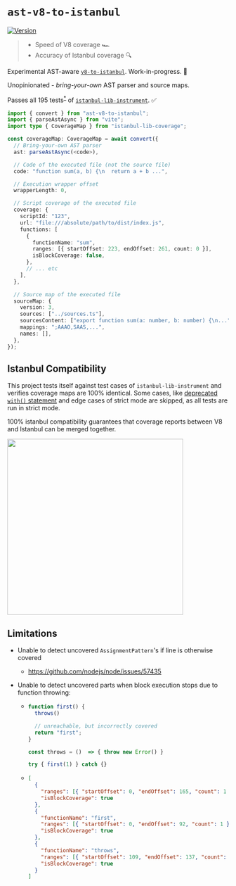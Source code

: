 # `ast-v8-to-istanbul`

[![Version][version-badge]][npm-url]

> - Speed of V8 coverage 🏎
> - Accuracy of Istanbul coverage 🔍

Experimental AST-aware [`v8-to-istanbul`](https://www.npmjs.com/package/v8-to-istanbul). Work-in-progress. 🚧

Unopinionated - _bring-your-own_ AST parser and source maps.

Passes all 195 tests<sup>[*](#istanbul-compatibility)</sup> of [`istanbul-lib-instrument`](https://github.com/istanbuljs/istanbuljs/tree/main/packages/istanbul-lib-instrument/test/specs). ✅

```ts
import { convert } from "ast-v8-to-istanbul";
import { parseAstAsync } from "vite";
import type { CoverageMap } from "istanbul-lib-coverage";

const coverageMap: CoverageMap = await convert({
  // Bring-your-own AST parser
  ast: parseAstAsync(<code>),

  // Code of the executed file (not the source file)
  code: "function sum(a, b) {\n  return a + b ...",

  // Execution wrapper offset
  wrapperLength: 0,

  // Script coverage of the executed file
  coverage: {
    scriptId: "123",
    url: "file:///absolute/path/to/dist/index.js",
    functions: [
      {
        functionName: "sum",
        ranges: [{ startOffset: 223, endOffset: 261, count: 0 }],
        isBlockCoverage: false,
      },
      // ... etc
    ],
  },

  // Source map of the executed file
  sourceMap: {
    version: 3,
    sources: ["../sources.ts"],
    sourcesContent: ["export function sum(a: number, b: number) {\n..."],
    mappings: ";AAAO,SAAS,...",
    names: [],
  },
});
```

## Istanbul Compatibility

This project tests itself against test cases of `istanbul-lib-instrument` and verifies coverage maps are 100% identical. Some cases, like [deprecated `with()` statement](https://developer.mozilla.org/en-US/docs/Web/JavaScript/Reference/Statements/with) and edge cases of strict mode are skipped, as all tests are run in strict mode.

100% istanbul compatibility guarantees that coverage reports between V8 and Istanbul can be merged together.

<img src="https://github.com/user-attachments/assets/f74f129c-d63a-403e-8091-aefa53f6f97e" width="400" />

## Limitations

- Unable to detect uncovered `AssignmentPattern`'s if line is otherwise covered
  - https://github.com/nodejs/node/issues/57435

- Unable to detect uncovered parts when block execution stops due to function throwing:
  - ```js
    function first() {
      throws()

      // unreachable, but incorrectly covered
      return "first";
    }

    const throws = ()  => { throw new Error() }

    try { first(1) } catch {}
    ```
  - ```json
    [
      {
        "ranges": [{ "startOffset": 0, "endOffset": 165, "count": 1 }],
        "isBlockCoverage": true
      },
      {
        "functionName": "first",
        "ranges": [{ "startOffset": 0, "endOffset": 92, "count": 1 }],
        "isBlockCoverage": true
      },
      {
        "functionName": "throws",
        "ranges": [{ "startOffset": 109, "endOffset": 137, "count": 1 }],
        "isBlockCoverage": true
      }
    ]
    ```

[version-badge]: https://img.shields.io/npm/v/ast-v8-to-istanbul
[npm-url]: https://www.npmjs.com/package/ast-v8-to-istanbul
